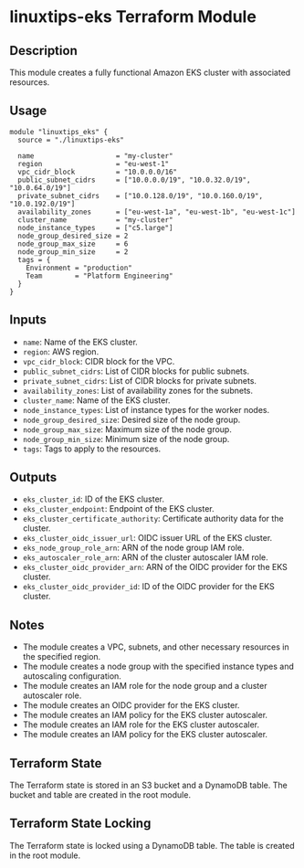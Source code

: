 # linuxtips-eks Terraform Module

## Description

This module creates a fully functional Amazon EKS cluster with associated resources.

## Usage

```hcl
module "linuxtips_eks" {
  source = "./linuxtips-eks"

  name                    = "my-cluster"
  region                  = "eu-west-1"
  vpc_cidr_block          = "10.0.0.0/16"
  public_subnet_cidrs     = ["10.0.0.0/19", "10.0.32.0/19", "10.0.64.0/19"]
  private_subnet_cidrs    = ["10.0.128.0/19", "10.0.160.0/19", "10.0.192.0/19"]
  availability_zones      = ["eu-west-1a", "eu-west-1b", "eu-west-1c"]
  cluster_name            = "my-cluster"
  node_instance_types     = ["c5.large"]
  node_group_desired_size = 2
  node_group_max_size     = 6
  node_group_min_size     = 2
  tags = {
    Environment = "production"
    Team        = "Platform Engineering"
  }
}
```

## Inputs

- `name`: Name of the EKS cluster.
- `region`: AWS region.
- `vpc_cidr_block`: CIDR block for the VPC.
- `public_subnet_cidrs`: List of CIDR blocks for public subnets.
- `private_subnet_cidrs`: List of CIDR blocks for private subnets.
- `availability_zones`: List of availability zones for the subnets.
- `cluster_name`: Name of the EKS cluster.
- `node_instance_types`: List of instance types for the worker nodes.
- `node_group_desired_size`: Desired size of the node group.
- `node_group_max_size`: Maximum size of the node group.
- `node_group_min_size`: Minimum size of the node group.
- `tags`: Tags to apply to the resources.

## Outputs

- `eks_cluster_id`: ID of the EKS cluster.
- `eks_cluster_endpoint`: Endpoint of the EKS cluster.
- `eks_cluster_certificate_authority`: Certificate authority data for the cluster.
- `eks_cluster_oidc_issuer_url`: OIDC issuer URL of the EKS cluster.
- `eks_node_group_role_arn`: ARN of the node group IAM role.
- `eks_autoscaler_role_arn`: ARN of the cluster autoscaler IAM role.
- `eks_cluster_oidc_provider_arn`: ARN of the OIDC provider for the EKS cluster.
- `eks_cluster_oidc_provider_id`: ID of the OIDC provider for the EKS cluster.

## Notes

- The module creates a VPC, subnets, and other necessary resources in the specified region.
- The module creates a node group with the specified instance types and autoscaling configuration.
- The module creates an IAM role for the node group and a cluster autoscaler role.
- The module creates an OIDC provider for the EKS cluster.
- The module creates an IAM policy for the EKS cluster autoscaler.
- The module creates an IAM role for the EKS cluster autoscaler.
- The module creates an IAM policy for the EKS cluster autoscaler.

## Terraform State

The Terraform state is stored in an S3 bucket and a DynamoDB table. The bucket and table are created in the root module.

## Terraform State Locking

The Terraform state is locked using a DynamoDB table. The table is created in the root module.

